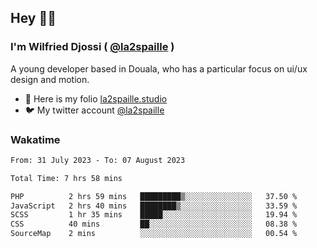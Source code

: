 ## Hey 👋🏾
### I'm Wilfried Djossi ( <a href="https://twitter.com/la2spaille/" target="_blank">@la2spaille</a> )
A young developer based in Douala, who has a particular focus on ui/ux design and motion.

- 🎨 Here is my folio [la2spaille.studio](https://la2spaille.studio/)
- 🐦 My twitter account [@la2spaille](https://twitter.com/la2spaille/)

### Wakatime
<!--START_SECTION:waka-->

```txt
From: 31 July 2023 - To: 07 August 2023

Total Time: 7 hrs 58 mins

PHP          2 hrs 59 mins   █████████▒░░░░░░░░░░░░░░░   37.50 %
JavaScript   2 hrs 40 mins   ████████▒░░░░░░░░░░░░░░░░   33.59 %
SCSS         1 hr 35 mins    █████░░░░░░░░░░░░░░░░░░░░   19.94 %
CSS          40 mins         ██░░░░░░░░░░░░░░░░░░░░░░░   08.38 %
SourceMap    2 mins          ░░░░░░░░░░░░░░░░░░░░░░░░░   00.54 %
```

<!--END_SECTION:waka-->
<!--
**la2spaille/la2spaille** is a ✨ _special_ ✨ repository because its `README.md` (this file) appears on your GitHub profile.

Here are some ideas to get you started:

- 🔭 I’m currently working on ...
- 🌱 I’m currently learning ...
- 👯 I’m looking to collaborate on ...
- 🤔 I’m looking for help with ...
- 💬 Ask me about ...
- 📫 How to reach me: ...
- 😄 Pronouns: ...
- ⚡ Fun fact: ...
-->
